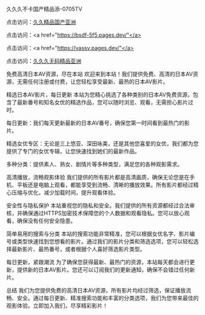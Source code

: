 久久久不卡国产精品添-0705TV

点击访问：<a href="https://cfad.pages.dev/">久久精品国产亚洲</a>

点击访问：<a href="https://bsdf-5f5.pages.dev/"</a>

点击访问：<a href="https://vassv.pages.dev/"</a>

点击访问：<a href="https://gfd-5xg.pages.dev/">久久久无码精品亚洲</a>

免费高清日本AV资源，尽在本站
欢迎来到本站！我们提供免费、高清的日本AV资源，无需任何注册或付费，让您轻松享受最新、最热的日本AV影片。

精选日本AV影片，每日更新
本站为您精心挑选了各种类别的日本AV免费资源，包含了最新番号和知名女优的精选作品，您可以随时浏览、观看，无需担心影片过时。

每日更新：我们每天更新最新的日本AV番号，确保您第一时间看到最热门的影片。

精选女优专区：无论是三上悠亚、深田咏美，还是其他您喜爱的女优，我们都为您提供了专门的女优专辑，让您快速找到她们的最新作品。

多种分类：提供素人、熟女、剧情片等多种类型，满足您的各种观影需求。

高清播放，流畅观影体验
我们提供的所有影片都是高清画质，确保无论您是在手机、平板还是电脑上观看，都能享受到流畅、清晰的播放效果。所有影片都经过精心压缩与优化，减少加载时间，提升观看体验。

安全性与隐私保护
本站重视您的隐私和安全。我们提供的所有资源都经过合法审核，并确保通过HTTPS加密技术保障您的个人数据和观看隐私。您可以放心观看，确保没有任何安全隐患。

简单易用的搜索与分类
本站的搜索功能非常精准，您可以根据女优名字、影片编号或类型快速找到您想看的影片。通过我们的影片分类和筛选选项，您可以轻松选择最新影片、最热番号，或者根据个人喜好筛选影片类型。

每日更新，紧跟潮流
为了确保您获得最新、最热门的资源，本站每天都会进行更新，提供新的日本AV影片。您还可以订阅我们的更新通知，确保不会错过任何新片。

总结
我们为您提供免费的高清日本AV资源，所有影片均经过筛选，保证播放流畅、安全。通过每日更新、精准搜索功能和丰富的分类选项，我们为您带来最佳的观影体验。立即加入我们，尽享精彩影片！






<span style="display:none;">[Canonical link]( https://github.com/cc20250705/33333 ）</span>
